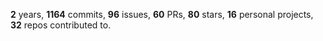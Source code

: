 **2** years, **1164** commits, **96** issues, **60** PRs, **80** stars, **16** personal projects, **32** repos contributed to.
